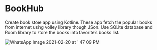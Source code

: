 # BookHub

Create book store app using Kotline. These app fetch the popular books from internet using
volley library though JSon. Use SQLite database and Room library to store the books into
favorite’s books list.



![WhatsApp Image 2021-02-20 at 1 47 09 PM](https://user-images.githubusercontent.com/54788133/108589026-542b5200-7382-11eb-8be3-9391f4bd57b7.jpeg)

